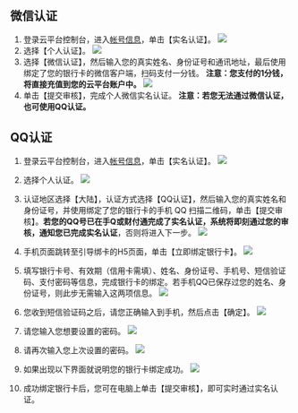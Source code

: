 <span id="wx"></span>
## 微信认证
1. 登录云平台控制台，进入[帐号信息](http://console.tce.fsphere.cn/developer)，单击【实名认证】。
![](http://imgcache.tce.fsphere.cn/image/mc.qcloudimg.com/static/img/9f089e2ddfbbe531f28ccebd8225d05b/image.png)
2. 选择【个人认证】。
![](http://imgcache.tce.fsphere.cn/image/mc.qcloudimg.com/static/img/0e738c363114da40bca4e2548742c091/image.png)
3. 选择【微信认证】，然后输入您的真实姓名、身份证号和通讯地址，最后使用绑定了您的银行卡的微信客户端，扫码支付一分钱。
**注意：您支付的1分钱，将直接充值到您的云平台账户中。**
![](http://imgcache.tce.fsphere.cn/image/mc.qcloudimg.com/static/img/33a986f64eade4adcd6c9a4b1929e8db/image.png)
4. 单击【提交审核】，完成个人微信实名认证。
**注意：若您无法通过微信认证，也可使用QQ认证。**

<span id="zq"></span>
## QQ认证
1. 登录云平台控制台，进入[帐号信息](http://console.tce.fsphere.cn/developer)，单击【实名认证】。
![](http://imgcache.tce.fsphere.cn/image/mc.qcloudimg.com/static/img/9f089e2ddfbbe531f28ccebd8225d05b/image.png)
2. 选择个人认证。
![](http://imgcache.tce.fsphere.cn/image/mc.qcloudimg.com/static/img/0e738c363114da40bca4e2548742c091/image.png)
3. 认证地区选择【大陆】，认证方式选择【QQ认证】，然后输入您的真实姓名和身份证号，并使用绑定了您的银行卡的手机 QQ 扫描二维码，单击【提交审核】。**若您的QQ号已在手Q或财付通完成了实名认证，系统将即刻通过您的审核，通知您已完成实名认证**，否则将进入下一步。
![](http://imgcache.tce.fsphere.cn/image/mc.qcloudimg.com/static/img/d7d9948484c3d7c27d1eee46ec6f021a/image.png)
4. 手机页面跳转至引导绑卡的H5页面，单击【立即绑定银行卡】。
![](http://imgcache.tce.fsphere.cn/image/mccdn.qcloud.com/static/img/735896427d047f2ba8981398d9636e19/image.png)
5. 填写银行卡号、有效期（信用卡需填）、姓名、身份证号、手机号、短信验证码、支付密码等信息，完成银行卡的绑定。若手机QQ已保存过您的姓名、身份证号，则此步无需输入这两项信息。
![](http://imgcache.tce.fsphere.cn/image/mccdn.qcloud.com/static/img/06533a24cdc58a9d75143a954ca8074a/image.png)
6. 您收到短信验证码之后，请您正确输入到手机，然后点击【确定】。
![](http://imgcache.tce.fsphere.cn/image/mccdn.qcloud.com/static/img/c933f2389b2d64bc46f9c065aa0e8b99/image.png)
7. 请您输入您想要设置的密码。
![](http://imgcache.tce.fsphere.cn/image/mccdn.qcloud.com/static/img/d615de345f188ac13d26decf438e810e/image.png)
8. 请再次输入您上次设置的密码。
![](http://imgcache.tce.fsphere.cn/image/mccdn.qcloud.com/static/img/519495235a3fb95f499f6ac1e81e15e7/image.png)
9. 如果出现以下界面就说明您的银行卡绑定成功。
![](http://imgcache.tce.fsphere.cn/image/mccdn.qcloud.com/static/img/2405cafb7f615fab6fd945ff74febc7b/image.png)

10. 成功绑定银行卡后，您可在电脑上单击【提交审核】，即可实时通过实名认证。













